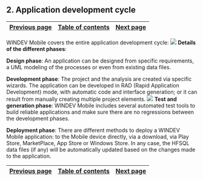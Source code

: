 
## 2. Application development cycle
			

| [Previous page](../Concepts_WM/1410086889.md) | [Table of contents](../Concepts_WM/1410086964.md) | [Next page](../Concepts_WM/1410086891.md) |
| --- | --- | --- |



<a name="NOTE1"></a>
<a name="NOTE1_1"></a>
WINDEV Mobile covers the entire application development cycle:
![](https://doc.pcsoft.fr/en-US/images/image.awp?langid=3&name=P10-Cycle%20de%20d%E9veloppement%20d'une%20application.gif)
**Details of the different phases**:

**Design phase**: An application can be designed from specific requirements, a UML modeling of the processes or even from existing data files.

**Development phase**: The project and the analysis are created via specific wizards. The application can be developed in RAD (Rapid Application Development) mode, with automatic code and interface generation; or it can result from manually creating multiple project elements.
![](https://doc.pcsoft.fr/en-US/images/image.awp?langid=3&name=P11-Cycle%20de%20d%E9veloppement%20d'une%20application-phases.gif)
**Test and generation phase**: WINDEV Mobile includes several automated test tools to build reliable applications and make sure there are no regressions between the development phases.

**Deployment phase**: There are different methods to deploy a WINDEV Mobile application: to the Mobile device directly, via a download, via Play Store, MarketPlace, App Store or Windows Store. In any case, the HFSQL data files (if any) will be automatically updated based on the changes made to the application.

| [Previous page](../Concepts_WM/1410086889.md) | [Table of contents](../Concepts_WM/1410086964.md) | [Next page](../Concepts_WM/1410086891.md) |
| --- | --- | --- |




